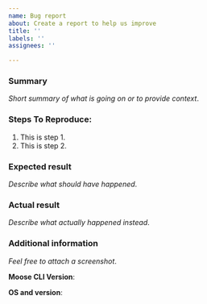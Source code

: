 ```yaml
---
name: Bug report
about: Create a report to help us improve
title: ''
labels: ''
assignees: ''

---
```


### Summary

_Short summary of what is going on or to provide context_.

### Steps To Reproduce:

1.  This is step 1.
2.  This is step 2.

### Expected result

_Describe what should have happened_.

### Actual result

_Describe what actually happened instead_.

### Additional information

_Feel free to attach a screenshot_.

**Moose CLI Version**:

**OS and version**:
